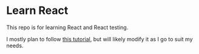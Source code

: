 # Learn React

This repo is for learning React and React testing.

I mostly plan to follow [this tutorial](https://www.youtube.com/watch?v=8vfQ6SWBZ-U), but will likely modify it as I go to suit my needs.
